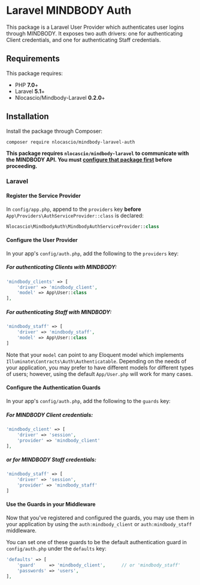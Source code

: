 # Laravel MINDBODY Auth
This package is a Laravel User Provider which authenticates user logins through MINDBODY. It exposes two auth drivers: one for authenticating Client credentials, and one for authenticating Staff credentials.

## Requirements
This package requires:
- PHP __7.0__+
- Laravel __5.1__+
- Nlocascio/Mindbody-Laravel __0.2.0__+

## Installation
Install the package through Composer:

```shell
composer require nlocascio/mindbody-laravel-auth
```

__This package requires `nlocascio/mindbody-laravel` to communicate with the MINDBODY API. You must [configure that package first](https://github.com/nlocascio/mindbody-laravel) before proceeding.__

### Laravel
#### Register the Service Provider
In `config/app.php`, append to the `providers` key **before** `App\Providers\AuthServiceProvider::class` is declared:

```php
Nlocascio\MindbodyAuth\MindbodyAuthServiceProvider::class
```

#### Configure the User Provider

In your app's `config/auth.php`, add the following to the `providers` key:

##### For authenticating Clients with MINDBODY:
```php
'mindbody_clients' => [
    'driver' => 'mindbody_client',
    'model' => App\User::class
],
```

##### For authenticating Staff with MINDBODY:
```php
'mindbody_staff' => [
    'driver' => 'mindbody_staff',
    'model' => App\User::class
]
```

Note that your `model` can point to any Eloquent model which implements `Illuminate\Contracts\Auth\Authenticatable`. Depending on the needs of your application, you may prefer to have different models for different types of users; however, using the default `App/User.php` will work for many cases.
  
#### Configure the Authentication Guards
 
In your app's `config/auth.php`, add the following to the `guards` key:


##### For MINDBODY Client credentials:
```php
'mindbody_client' => [
    'driver' => 'session',
    'provider' => 'mindbody_client'
],
```

##### or for MINDBODY Staff credentials:
```php
'mindbody_staff' => [
    'driver' => 'session',
    'provider' => 'mindbody_staff'
]
```

#### Use the Guards in your Middleware
Now that you've registered and configured the guards, you may use them in your application by using the `auth:mindbody_client` or `auth:mindbody_staff` middleware.

You can set one of these guards to be the default authentication guard in `config/auth.php` under the `defaults` key:

```php
'defaults' => [
    'guard'     => 'mindbody_client',      // or 'mindbody_staff'
    'passwords' => 'users',
],
```

